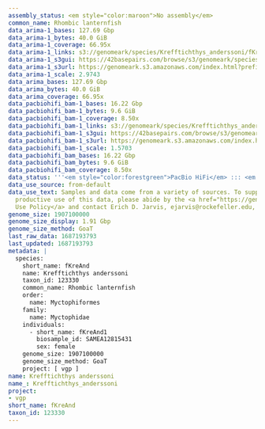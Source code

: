 ```yaml
---
assembly_status: <em style="color:maroon">No assembly</em>
common_name: Rhombic lanternfish
data_arima-1_bases: 127.69 Gbp
data_arima-1_bytes: 40.0 GiB
data_arima-1_coverage: 66.95x
data_arima-1_links: s3://genomeark/species/Krefftichthys_anderssoni/fKreAnd1/genomic_data/arima/<br>
data_arima-1_s3gui: https://42basepairs.com/browse/s3/genomeark/species/Krefftichthys_anderssoni/fKreAnd1/genomic_data/arima/
data_arima-1_s3url: https://genomeark.s3.amazonaws.com/index.html?prefix=species/Krefftichthys_anderssoni/fKreAnd1/genomic_data/arima/
data_arima-1_scale: 2.9743
data_arima_bases: 127.69 Gbp
data_arima_bytes: 40.0 GiB
data_arima_coverage: 66.95x
data_pacbiohifi_bam-1_bases: 16.22 Gbp
data_pacbiohifi_bam-1_bytes: 9.6 GiB
data_pacbiohifi_bam-1_coverage: 8.50x
data_pacbiohifi_bam-1_links: s3://genomeark/species/Krefftichthys_anderssoni/fKreAnd1/genomic_data/pacbio_hifi/<br>
data_pacbiohifi_bam-1_s3gui: https://42basepairs.com/browse/s3/genomeark/species/Krefftichthys_anderssoni/fKreAnd1/genomic_data/pacbio_hifi/
data_pacbiohifi_bam-1_s3url: https://genomeark.s3.amazonaws.com/index.html?prefix=species/Krefftichthys_anderssoni/fKreAnd1/genomic_data/pacbio_hifi/
data_pacbiohifi_bam-1_scale: 1.5703
data_pacbiohifi_bam_bases: 16.22 Gbp
data_pacbiohifi_bam_bytes: 9.6 GiB
data_pacbiohifi_bam_coverage: 8.50x
data_status: '''<em style="color:forestgreen">PacBio HiFi</em> ::: <em style="color:forestgreen">Arima</em>'''
data_use_source: from-default
data_use_text: Samples and data come from a variety of sources. To support fair and
  productive use of this data, please abide by the <a href="https://genome10k.soe.ucsc.edu/data-use-policies/">Data
  Use Policy</a> and contact Erich D. Jarvis, ejarvis@rockefeller.edu, with any questions.
genome_size: 1907100000
genome_size_display: 1.91 Gbp
genome_size_method: GoaT
last_raw_data: 1687193793
last_updated: 1687193793
metadata: |
  species:
    short_name: fKreAnd
    name: Krefftichthys anderssoni
    taxon_id: 123330
    common_name: Rhombic lanternfish
    order:
      name: Myctophiformes
    family:
      name: Myctophidae
    individuals:
      - short_name: fKreAnd1
        biosample_id: SAMEA12815431
        sex: female
    genome_size: 1907100000
    genome_size_method: GoaT
    project: [ vgp ]
name: Krefftichthys anderssoni
name_: Krefftichthys_anderssoni
project:
- vgp
short_name: fKreAnd
taxon_id: 123330
---
```

